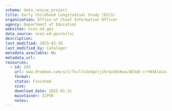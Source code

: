 ```yaml
---
schema: data_rescue_project 
title: Early Childhood Longitudinal Study (ECLS)
organization: Office of Chief Information Officer
agency: Department of Education
websites: nces.ed.gov
data_source: nces.ed.gov/ecls/
description: 
last_modified: 2025-03-26
last_modified_by: Cataloger
metadata_available: No
metadata_url: 
resources:
  - id: 283
    url: www.dropbox.com/scl/fo/lln2u5gvljs5rqik0z6wa/AE3oE-crYW3Aloixa3QV2jY?rlkey=vpxvk6lns1uwjtzae0b1uwfts&dl=0
    format: 
    status: Finished
    size: 
    download_date: 2025-01-31
    maintainer: ICPSR
    notes: 
---
```

